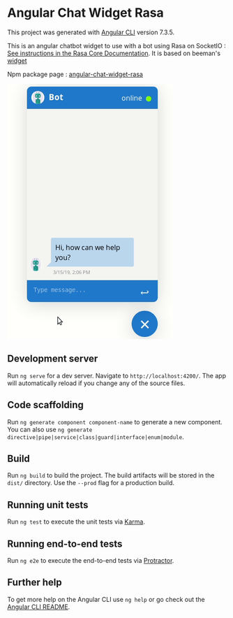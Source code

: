 # Angular Chat Widget Rasa

This project was generated with [Angular CLI](https://github.com/angular/angular-cli) version 7.3.5.

This is an angular chatbot widget to use with a bot using Rasa on SocketIO : [See instructions in the Rasa Core Documentation](https://rasa.com/docs/core/connectors/#socketio-connector).
It is based on beeman's [widget](https://github.com/beeman/angular-elements-chat-widget)

Npm package page : [angular-chat-widget-rasa](https://www.npmjs.com/package/angular-chat-widget-rasa)

![](projects/chatbot-rasa/example.gif)

## Development server

Run `ng serve` for a dev server. Navigate to `http://localhost:4200/`. The app will automatically reload if you change any of the source files.

## Code scaffolding

Run `ng generate component component-name` to generate a new component. You can also use `ng generate directive|pipe|service|class|guard|interface|enum|module`.

## Build

Run `ng build` to build the project. The build artifacts will be stored in the `dist/` directory. Use the `--prod` flag for a production build.

## Running unit tests

Run `ng test` to execute the unit tests via [Karma](https://karma-runner.github.io).

## Running end-to-end tests

Run `ng e2e` to execute the end-to-end tests via [Protractor](http://www.protractortest.org/).

## Further help

To get more help on the Angular CLI use `ng help` or go check out the [Angular CLI README](https://github.com/angular/angular-cli/blob/master/README.md).
